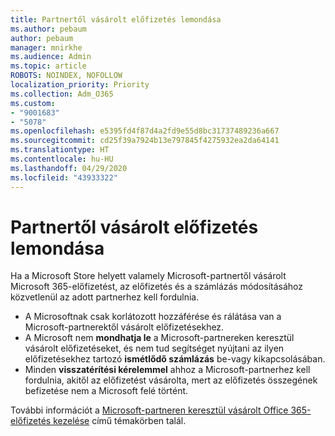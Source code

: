 ```yaml
---
title: Partnertől vásárolt előfizetés lemondása
ms.author: pebaum
author: pebaum
manager: mnirkhe
ms.audience: Admin
ms.topic: article
ROBOTS: NOINDEX, NOFOLLOW
localization_priority: Priority
ms.collection: Adm_O365
ms.custom:
- "9001683"
- "5078"
ms.openlocfilehash: e5395fd4f87d4a2fd9e55d8bc31737489236a667
ms.sourcegitcommit: cd25f39a7924b13e797845f4275932ea2da64141
ms.translationtype: HT
ms.contentlocale: hu-HU
ms.lasthandoff: 04/29/2020
ms.locfileid: "43933322"
---
```

# <a name="cancel-subscription-from-partner"></a>Partnertől vásárolt előfizetés lemondása

Ha a Microsoft Store helyett valamely Microsoft-partnertől vásárolt Microsoft 365-előfizetést, az előfizetés és a számlázás módosításához közvetlenül az adott partnerhez kell fordulnia.

- A Microsoftnak csak korlátozott hozzáférése és rálátása van a Microsoft-partnerektől vásárolt előfizetésekhez. 
- A Microsoft nem **mondhatja le** a Microsoft-partnereken keresztül vásárolt előfizetéseket, és nem tud segítséget nyújtani az ilyen előfizetésekhez tartozó **ismétlődő számlázás** be-vagy kikapcsolásában. 
- Minden **visszatérítési kérelemmel** ahhoz a Microsoft-partnerhez kell fordulnia, akitől az előfizetést vásárolta, mert az előfizetés összegének befizetése nem a Microsoft felé történt. 

További információt a [Microsoft-partneren keresztül vásárolt Office 365-előfizetés kezelése](https://support.microsoft.com/help/4230739/microsoft-account-manage-office-365-subscription-from-third-party) című témakörben talál. 
